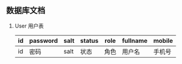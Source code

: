 ## 数据库文档

1. User 用户表

    | id | password | salt | status | role | fullname | mobile |
    | -- | ------- | ----- | ------ | ---- | -------- | ------ |
    | id | 密码 | salt | 状态 | 角色 | 用户名 | 手机号 |
